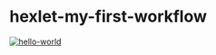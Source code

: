 # hexlet-my-first-workflow

[![hello-world](https://github.com/dmanufriev/hexlet-my-first-workflow/actions/workflows/hello-world.yml/badge.svg)](https://github.com/dmanufriev/hexlet-my-first-workflow/actions/workflows/hello-world.yml)
